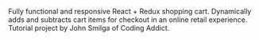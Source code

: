 Fully functional and responsive React + Redux shopping cart. Dynamically adds and subtracts cart items for checkout in an online retail experience. Tutorial project by John Smilga of Coding Addict.